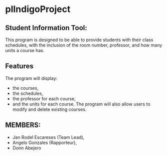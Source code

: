# plIndigoProject

## Student Information Tool:
This program is designed to be able to provide students with their class schedules, with the inclusion of the room number, professor, and how many units a course has. 

## Features
The program will display:
* the courses,
* the schedules,
* the professor for each course,
* and the units for each course.
The program will also allow users to modify and delete existing courses.

## MEMBERS:
* Jan Rodel Escareses (Team Lead),
* Angelo Gonzales (Rapporteur),
* Donn Abejero
